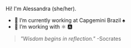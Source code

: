 Hi! I'm Alessandra (she/her).

- 🔭 I’m currently working at Capgemini Brazil ♠️
- 🌱 I’m working with ⚛️ 🅰️ 

> _"Wisdom begins in reflection."_ -Socrates
